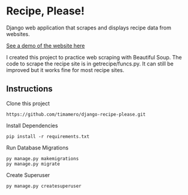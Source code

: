 # Recipe, Please!
Django web application that scrapes and displays recipe data from websites.

[See a demo of the website here](https://recipeplease.herokuapp.com/getrecipe/)

I created this project to practice web scraping with Beautiful Soup. The code to scrape the recipe site is in getrecipe/funcs.py. It can still be improved but it works fine for most recipe sites.

## Instructions
Clone this project
```
https://github.com/timamero/django-recipe-please.git
```

Install Dependencies
```
pip install -r requirements.txt
```

Run Database Migrations
```
py manage.py makemigrations
py manage.py migrate
```

Create Superuser
```
py manage.py createsuperuser
```

